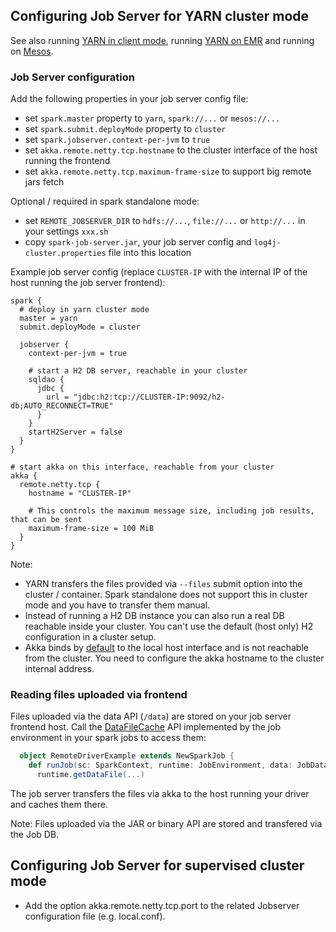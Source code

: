 ## Configuring Job Server for YARN cluster mode

See also running [YARN in client mode](yarn.md), running [YARN on EMR](EMR.md) and running on [Mesos](mesos.md).

### Job Server configuration

Add the following properties in your job server config file:
- set `spark.master` property to `yarn`, `spark://...` or `mesos://...`
- set `spark.submit.deployMode` property to `cluster`
- set `spark.jobserver.context-per-jvm` to `true`
- set `akka.remote.netty.tcp.hostname` to the cluster interface of the host running the frontend
- set `akka.remote.netty.tcp.maximum-frame-size` to support big remote jars fetch

Optional / required in spark standalone mode:
- set `REMOTE_JOBSERVER_DIR` to `hdfs://...`, `file://...` or `http://...` in your settings `xxx.sh`
- copy `spark-job-server.jar`, your job server config and `log4j-cluster.properties` file into this location

Example job server config (replace `CLUSTER-IP` with the internal IP of the host running the job server frontend):

    spark {
      # deploy in yarn cluster mode
      master = yarn
      submit.deployMode = cluster

      jobserver {
        context-per-jvm = true

        # start a H2 DB server, reachable in your cluster
        sqldao {
          jdbc {
            url = "jdbc:h2:tcp://CLUSTER-IP:9092/h2-db;AUTO_RECONNECT=TRUE"
          }
        }
        startH2Server = false
      }
    }

    # start akka on this interface, reachable from your cluster
    akka {
      remote.netty.tcp {
        hostname = "CLUSTER-IP"

        # This controls the maximum message size, including job results, that can be sent
        maximum-frame-size = 100 MiB
      }
    }

Note:
- YARN transfers the files provided via `--files` submit option into the cluster / container. Spark standalone does not support this in cluster mode and you have to transfer them manual.
- Instead of running a H2 DB instance you can also run a real DB reachable inside your cluster. You can't use the default (host only) H2 configuration in a cluster setup.
- Akka binds by [default](../job-server/src/main/resources/application.conf) to the local host interface and is not reachable from the cluster. You need to configure the akka hostname to the cluster internal address.

### Reading files uploaded via frontend

Files uploaded via the data API (`/data`) are stored on your job server frontend host.
Call the [DataFileCache](../job-server-api/src/main/scala/spark/jobserver/api/SparkJobBase.scala) API implemented by the job environment in your spark jobs to access them:

```scala
  object RemoteDriverExample extends NewSparkJob {
    def runJob(sc: SparkContext, runtime: JobEnvironment, data: JobData): JobOutput =
      runtime.getDataFile(...)
```

The job server transfers the files via akka to the host running your driver and caches them there.

Note: Files uploaded via the JAR or binary API are stored and transfered via the Job DB.

## Configuring Job Server for supervised cluster mode

* Add the option akka.remote.netty.tcp.port to the related Jobserver configuration file (e.g. local.conf).
